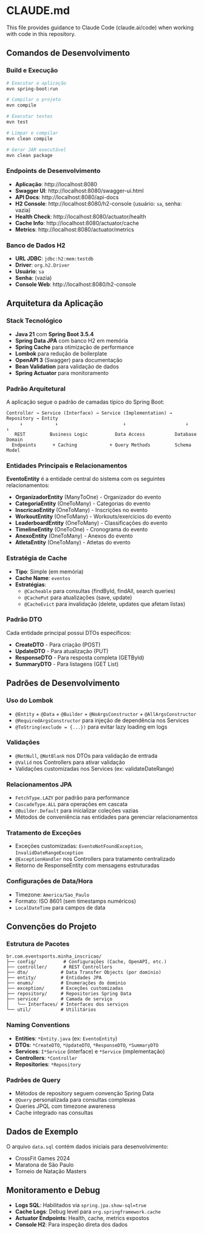 # CLAUDE.md

This file provides guidance to Claude Code (claude.ai/code) when working with code in this repository.

## Comandos de Desenvolvimento

### Build e Execução
```bash
# Executar a aplicação
mvn spring-boot:run

# Compilar o projeto
mvn compile

# Executar testes
mvn test

# Limpar e compilar
mvn clean compile

# Gerar JAR executável
mvn clean package
```

### Endpoints de Desenvolvimento
- **Aplicação**: http://localhost:8080
- **Swagger UI**: http://localhost:8080/swagger-ui.html
- **API Docs**: http://localhost:8080/api-docs
- **H2 Console**: http://localhost:8080/h2-console (usuário: `sa`, senha: vazia)
- **Health Check**: http://localhost:8080/actuator/health
- **Cache Info**: http://localhost:8080/actuator/cache
- **Metrics**: http://localhost:8080/actuator/metrics

### Banco de Dados H2
- **URL JDBC**: `jdbc:h2:mem:testdb`
- **Driver**: `org.h2.Driver`
- **Usuário**: `sa`
- **Senha**: (vazia)
- **Console Web**: http://localhost:8080/h2-console

## Arquitetura da Aplicação

### Stack Tecnológico
- **Java 21** com **Spring Boot 3.5.4**
- **Spring Data JPA** com banco H2 em memória
- **Spring Cache** para otimização de performance
- **Lombok** para redução de boilerplate
- **OpenAPI 3** (Swagger) para documentação
- **Bean Validation** para validação de dados
- **Spring Actuator** para monitoramento

### Padrão Arquitetural
A aplicação segue o padrão de camadas típico do Spring Boot:

```
Controller → Service (Interface) → Service (Implementation) → Repository → Entity
     ↓            ↓                        ↓                      ↓         ↓
   REST         Business Logic          Data Access           Database    Domain
  Endpoints      + Caching            + Query Methods         Schema      Model
```

### Entidades Principais e Relacionamentos

**EventoEntity** é a entidade central do sistema com os seguintes relacionamentos:

- **OrganizadorEntity** (ManyToOne) - Organizador do evento
- **CategoriaEntity** (OneToMany) - Categorias do evento
- **InscricaoEntity** (OneToMany) - Inscrições no evento
- **WorkoutEntity** (OneToMany) - Workouts/exercícios do evento
- **LeaderboardEntity** (OneToMany) - Classificações do evento
- **TimelineEntity** (OneToOne) - Cronograma do evento
- **AnexoEntity** (OneToMany) - Anexos do evento
- **AtletaEntity** (OneToMany) - Atletas do evento

### Estratégia de Cache
- **Tipo**: Simple (em memória)
- **Cache Name**: `eventos`
- **Estratégias**:
  - `@Cacheable` para consultas (findById, findAll, search queries)
  - `@CachePut` para atualizações (save, update)
  - `@CacheEvict` para invalidação (delete, updates que afetam listas)

### Padrão DTO
Cada entidade principal possui DTOs específicos:
- **CreateDTO** - Para criação (POST)
- **UpdateDTO** - Para atualização (PUT)  
- **ResponseDTO** - Para resposta completa (GETById)
- **SummaryDTO** - Para listagens (GET List)

## Padrões de Desenvolvimento

### Uso do Lombok
- `@Entity` + `@Data` + `@Builder` + `@NoArgsConstructor` + `@AllArgsConstructor`
- `@RequiredArgsConstructor` para injeção de dependência nos Services
- `@ToString(exclude = {...})` para evitar lazy loading em logs

### Validações
- `@NotNull`, `@NotBlank` nos DTOs para validação de entrada
- `@Valid` nos Controllers para ativar validação
- Validações customizadas nos Services (ex: validateDateRange)

### Relacionamentos JPA
- `FetchType.LAZY` por padrão para performance
- `CascadeType.ALL` para operações em cascata
- `@Builder.Default` para inicializar coleções vazias
- Métodos de conveniência nas entidades para gerenciar relacionamentos

### Tratamento de Exceções
- Exceções customizadas: `EventoNotFoundException`, `InvalidDateRangeException`
- `@ExceptionHandler` nos Controllers para tratamento centralizado
- Retorno de ResponseEntity com mensagens estruturadas

### Configurações de Data/Hora
- Timezone: `America/Sao_Paulo`
- Formato: ISO 8601 (sem timestamps numéricos)
- `LocalDateTime` para campos de data

## Convenções do Projeto

### Estrutura de Pacotes
```
br.com.eventsports.minha_inscricao/
├── config/          # Configurações (Cache, OpenAPI, etc.)
├── controller/      # REST Controllers
├── dto/            # Data Transfer Objects (por domínio)
├── entity/         # Entidades JPA
├── enums/          # Enumerações do domínio
├── exception/      # Exceções customizadas
├── repository/     # Repositories Spring Data
├── service/        # Camada de serviço
│   └── Interfaces/ # Interfaces dos serviços
└── util/           # Utilitários
```

### Naming Conventions
- **Entities**: `*Entity.java` (ex: `EventoEntity`)
- **DTOs**: `*CreateDTO`, `*UpdateDTO`, `*ResponseDTO`, `*SummaryDTO`
- **Services**: `I*Service` (interface) e `*Service` (implementação)
- **Controllers**: `*Controller`
- **Repositories**: `*Repository`

### Padrões de Query
- Métodos de repository seguem convenção Spring Data
- `@Query` personalizada para consultas complexas
- Queries JPQL com timezone awareness
- Cache integrado nas consultas

## Dados de Exemplo
O arquivo `data.sql` contém dados iniciais para desenvolvimento:
- CrossFit Games 2024
- Maratona de São Paulo  
- Torneio de Natação Masters

## Monitoramento e Debug
- **Logs SQL**: Habilitados via `spring.jpa.show-sql=true`
- **Cache Logs**: Debug level para `org.springframework.cache`
- **Actuator Endpoints**: Health, cache, metrics expostos
- **Console H2**: Para inspeção direta dos dados